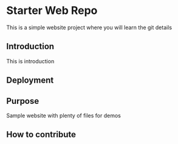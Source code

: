 # Starter Web Repo

This is a simple website project where you will learn the git details

## Introduction

This is introduction

## Deployment

## Purpose

Sample website with plenty of files for demos

## How to contribute